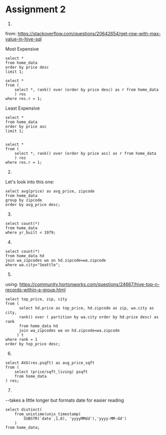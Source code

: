 Assignment 2
============

1. 

from: https://stackoverflow.com/questions/20642654/get-row-with-max-value-in-hive-sql

Most Expensive

	select * 
	from home_data 
	order by price desc 
	limit 1;

	select * 
	from (
		select *, rank() over (order by price desc) as r from home_data 
		) res 
	where res.r = 1;

Least Expensive

	select * 
	from home_data 
	order by price asc 
	limit 1;


	select * 
	from (
		select *, rank() over (order by price asc) as r from home_data 
		) res 
	where res.r = 1;

2.

Let's look into this one:

	select avg(price) as avg_price, zipcode 
	from home_data 
	group by zipcode 
	order by avg_price desc;


3.

    select count(*) 
    from home_data 
    where yr_built < 1979;

4. 

	select count(*) 
	from home_data hd 
	join wa_zipcodes wa on hd.zipcode=wa.zipcode 
	where wa.city="Seattle";

5.

using: https://community.hortonworks.com/questions/24667/hive-top-n-records-within-a-group.html

	select top_price, zip, city 
	from (
		  select hd.price as top_price, hd.zipcode as zip, wa.city as city, 
		  rank() over ( partition by wa.city order by hd.price desc) as rank 
		  from home_data hd
		  join wa_zipcodes wa on hd.zipcode=wa.zipcode 
		 ) t 
	where rank = 1
	order by top_price desc;


6.

	select AVG(res.psqft) as avg_price_sqft
	from (
		select (price/sqft_living) psqft 
		from home_data
	) res;


7.

--takes a little longer but formats date for easier reading

    select distinct(
    	from_unixtime(unix_timestamp(
    		SUBSTR(`date`,1,8), 'yyyyMMdd'),'yyyy-MM-dd')
    	)
    from home_data;


